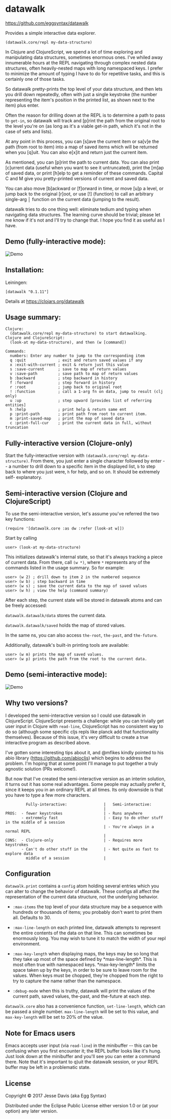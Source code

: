 # datawalk

https://github.com/eggsyntax/datawalk

Provides a simple interactive data explorer.

```
(datawalk.core/repl my-data-structure)
```

In Clojure and ClojureScript, we spend a lot of time exploring and manipulating
data structures, sometimes enormous ones. I've whiled away innumerable hours at
the REPL navigating through complex nested data structures, often heavily-nested
maps with long namespaced keys. I prefer to minimize the amount of typing I have
to do for repetitive tasks, and this is certainly one of those tasks.

So datawalk pretty-prints the top level of your data structure, and then lets
you drill down repeatedly, often with just a single keystroke (the number
representing the item's position in the printed list, as shown next to the
item) plus enter.

Often the reason for drilling down at the REPL is to determine a path to pass to
`get-in`, so datawalk will track and [p]rint the path from the original root to
the level you're on (as long as it's a viable get-in path, which it's not in the
case of sets and lists).

At any point in this process, you can [s]ave the current item or sa[v]e the
path (from root to item) into a map of saved items which will be returned when
you [q]uit. You can also e[x]it and return just the current item.

As mentioned, you can [p]rint the path to current data. You can also print
[c]urrent data (useful when you want to see it untruncated), print the [m]ap
of saved data, or print [h]elp to get a reminder of these commands. Capital
C and M give you pretty-printed versions of current and saved data.

You can also move [b]ackward or [f]orward in time, or move [u]p a level, or jump
back to the original [r]oot, or use [!] (function) to call an arbitrary
single-arg │ function on the current data (jumping to the result).

datawalk tries to do one thing well: eliminate tedium and typing when navigating
data structures. The learning curve should be trivial; please let me know if it's
not and I'll try to change that. I hope you find it as useful as I have.

## Demo (fully-interactive mode):


![Demo](resources/fully-interactive.gif?raw=true "Demo")


## Installation:

Leiningen:
```
[datawalk "0.1.11"]
```

Details at https://clojars.org/datawalk

## Usage summary:

```
Clojure:
  (datawalk.core/repl my-data-structure) to start datawalking.
Clojure and ClojureScript:
  (look-at my-data-structure), and then (w [command])

Commands:
  numbers: Enter any number to jump to the corresponding item
  q :quit              ; exit and return saved values if any
  x :exit-with-current ; exit & return just this value
  s :save-current      ; save to map of return values
  v :save-path         ; save path to map of return values
  b :backward          ; step backward in history
  f :forward           ; step forward in history
  r :root              ; jump back to original root
  ! :function          ; call a 1-arg fn on data, jump to result (clj only)
  u :up                ; step upward [provides list of referring entities]
  h :help              ; print help & return same ent
  p :print-path        ; print path from root to current item.
  m :print-saved-map   ; print the map of saved data
  c :print-full-cur    ; print the current data in full, without truncation
```

## Fully-interactive version (Clojure-only)

Start the fully-interactive version with `(datawalk.core/repl my-data-structure)`.
From there, you just enter a single character followed by enter -- a number
to drill down to a specific item in the displayed list, `b` to step back to
where you just were, `h` for help, and so on. It should be extremely self-
explanatory.

## Semi-interactive version (Clojure and ClojureScript)

To use the semi-interactive version, let's assume you've referred the two
key functions:

`(require '[datawalk.core :as dw :refer [look-at w]])`

Start by calling

`user> (look-at my-data-structure)`

This initializes datawalk's internal state, so that it's always tracking a
piece of current data. From there, call `(w *)`, where `*` represents any of
the commands listed in the usage summary. So for example:
```
user> (w 2) ; drill down to item 2 in the numbered sequence
user> (w b) ; step backward in time
user> (w s) ; save the current data to the map of saved values
user> (w h) ; view the help (command summary)
```

After each step, the current state will be stored in datawalk atoms and can
be freely accessed:

`datawalk.datawalk/data` stores the current data.

`datawalk.datawalk/saved` holds the map of stored values.

In the same ns, you can also access `the-root`, `the-past`, and `the-future`.

Additionally, datawalk's built-in printing tools are available:

```
user> (w m) prints the map of saved values.
user> (w p) prints the path from the root to the current data.
```

## Demo (semi-interactive mode):


![Demo](resources/semi-interactive.gif?raw=true "Demo")


## Why two versions?

I developed the semi-interactive version so I could use datawalk in
ClojureScript. ClojureScript presents a challenge: while you can trivially get
user input in Clojure with `read-line`, ClojureScript has no consistent way to
do so (although some specific cljs repls like planck add that functionality
themselves). Because of this issue, it's very difficult to create a true
interactive program as described above.

I've gotten some interesting tips about it, and @mfikes kindly pointed to
his abio library (https://github.com/abiocljs) which begins to address the
problem. I'm hoping that at some point I'll manage to put together a truly
agnostic solution (PRs welcome!).

But now that I've created the semi-interactive version as an interim solution,
it turns out it has some real advantages. Some people may actually prefer it,
since it keeps you in an ordinary REPL at all times. Its only downside is that
you have to type a few more characters.

```
         Fully-interactive:                |   Semi-interactive:
                                           |
PROS:  - fewer keystrokes                  | - Runs anywhere
       - extremely fast                    | - Easy to do other stuff in the middle of a session
                                           | - You're always in a normal REPL
                                           |
CONS:  - Clojure-only                      | - Requires more keystrokes
       - Can't do other stuff in the       | - Not quite as fast to explore data
         middle of a session               |
```

## Configuration

`datawalk.print` contains a `config` atom holding several entries which you can
  alter to change the behavior of datawalk. These configs all affect the
  representation of the current data structure, not the underlying behavior.

* `:max-items` the top level of your data structure may be a sequence with
  hundreds or thousands of items; you probably don't want to print them all.
  Defaults to 30.

* `:max-line-length` on each printed line, datawalk attempts to represent the
  entire contents of the data on that line. This can sometimes be enormously
  long. You may wish to tune it to match the width of your repl environment.

* `:max-key-length` when displaying maps, the keys may be so long that they take
  up most of the space defined by \*max-line-length\*. This is most often true
  with namespaced keys. \*max-key-length\* limits the space taken up by the
  keys, in order to be sure to leave room for the values. When keys must be
  chopped, they're chopped from the right to try to capture the name rather than
  the namespace.

* `:debug-mode` when this is truthy, datawalk will print the values of the current
  path, saved values, the-past, and the-future at each step.

`datawalk.core` also has a convenience function, `set-line-length`, which can be
  passed a single number. `max-line-length` will be set to this value, and
  `max-key-length` will be set to 20% of the value.

## Note for Emacs users

Emacs accepts user input (via `read-line`) in the minibuffer -- this can be
confusing when you first encounter it; the REPL buffer looks like it's hung.
Just look down at the minibuffer and you'll see you can enter a command there.
Note that it's important to q)uit the datawalk session, or your REPL buffer may
be left in a problematic state.

## License

Copyright © 2017 Jesse Davis (aka Egg Syntax)

Distributed under the Eclipse Public License either version 1.0 or (at
your option) any later version.
